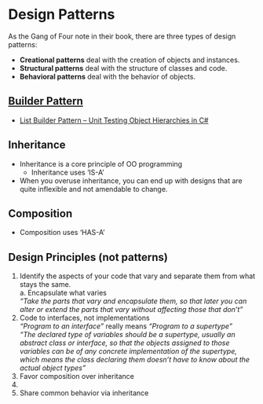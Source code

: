 # Design Patterns

As the Gang of Four note in their book, there are
three types of design patterns:  
- **Creational patterns** deal with the creation of objects and instances.
- **Structural patterns** deal with the structure of classes and code.
- **Behavioral patterns** deal with the behavior of objects.


## [Builder Pattern](https://en.wikipedia.org/wiki/Builder_pattern)  
  - [List Builder Pattern – Unit Testing Object Hierarchies in C#](http://www.luckingtechnotes.com/list-builder-pattern-unit-testing-object-hierarchies-in-c/)  

## Inheritance
-	Inheritance is a core principle of OO programming  
    - Inheritance uses ‘IS-A’  
-	When you overuse inheritance, you can end up with designs that are quite inflexible and not amendable to change.  

## Composition  
- Composition uses ‘HAS-A’

## Design Principles (not patterns)
1.	Identify the aspects of your code that vary and separate them from what stays the same.  
    a.	Encapsulate what varies  
    *“Take the parts that vary and encapsulate them, so that later you can alter or extend the parts that vary without affecting those that don’t”*  
2.	Code to interfaces, not implementations  
    *“Program to an interface”* really means *“Program to a supertype”*  
    *“The declared type of variables should be a supertype, usually an abstract class or interface, so that the objects assigned to those variables can be of any concrete implementation of the supertype, which means the class declaring them doesn’t have to know about the actual object types”*  
3.	Favor composition over inheritance  
4.	
5.	Share common behavior via inheritance  
